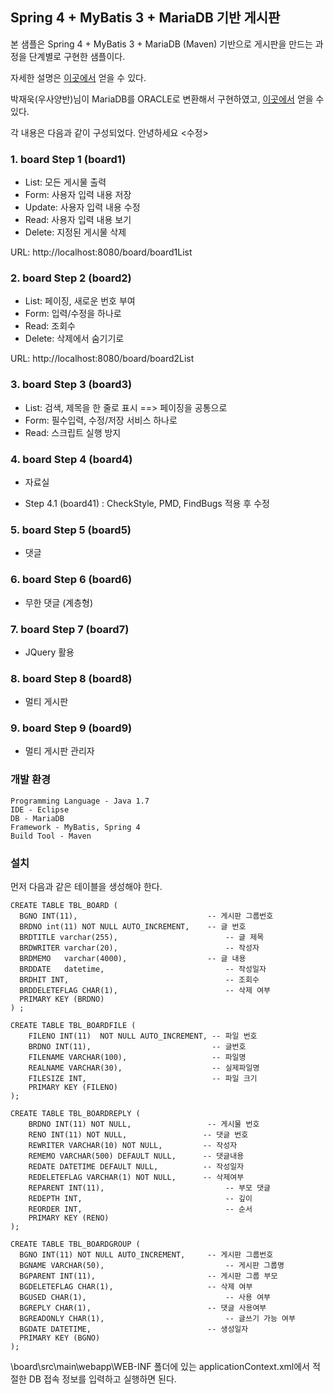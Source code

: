 ## Spring 4 + MyBatis 3 + MariaDB 기반 게시판 ##
본 샘플은  Spring 4 + MyBatis 3 + MariaDB (Maven) 기반으로  게시판을 만드는 과정을 단계별로 구현한 샘플이다.

자세한 설명은 [이곳에서](http://forest71.tistory.com/2) 얻을 수 있다. 

박재욱(우사양반)님이 MariaDB를 ORACLE로 변환해서 구현하였고, [이곳에서](https://github.com/wodnr4330/board_sample_oracle) 얻을 수 있다.

각 내용은 다음과 같이 구성되었다.
안녕하세요
<수정>
### 1. board Step 1 (board1) ###
- List: 모든 게시물 출력
- Form: 사용자 입력 내용 저장
- Update: 사용자 입력 내용 수정
- Read:   사용자 입력 내용 보기
- Delete: 지정된 게시물 삭제

URL: http://localhost:8080/board/board1List

### 2. board Step 2 (board2) ###
- List: 페이징, 새로운 번호 부여
- Form: 입력/수정을 하나로
- Read: 조회수 
- Delete: 삭제에서 숨기기로

URL: http://localhost:8080/board/board2List


### 3. board Step 3 (board3) ###
- List: 검색, 제목을 한 줄로 표시 ==> 페이징을 공통으로 
- Form: 필수입력, 수정/저장 서비스 하나로
- Read: 스크립트 실행 방지

### 4. board Step 4 (board4) ###
- 자료실

- Step 4.1 (board41)
: CheckStyle, PMD, FindBugs 적용 후 수정

### 5. board Step 5 (board5) ###
- 댓글

### 6. board Step 6 (board6) ###
- 무한 댓글 (계층형)

### 7. board Step 7 (board7) ###
- JQuery 활용


### 8. board Step 8 (board8) ###
- 멀티 게시판

### 9. board Step 9 (board9) ###
- 멀티 게시판 관리자

### 개발 환경 ### 
    Programming Language - Java 1.7
    IDE - Eclipse
    DB - MariaDB 
    Framework - MyBatis, Spring 4
    Build Tool - Maven

### 설치 ###

먼저 다음과 같은 테이블을 생성해야 한다.
 
    CREATE TABLE TBL_BOARD (
      BGNO INT(11),								-- 게시판 그룹번호
      BRDNO int(11) NOT NULL AUTO_INCREMENT,	-- 글 번호
      BRDTITLE varchar(255),						-- 글 제목
      BRDWRITER varchar(20),						-- 작성자
      BRDMEMO   varchar(4000),					-- 글 내용
      BRDDATE	datetime,							-- 작성일자
      BRDHIT INT,									-- 조회수
      BRDDELETEFLAG CHAR(1),						-- 삭제 여부
      PRIMARY KEY (BRDNO)
    ) ;

	CREATE TABLE TBL_BOARDFILE (
	    FILENO INT(11)  NOT NULL AUTO_INCREMENT, -- 파일 번호
	    BRDNO INT(11),                           -- 글번호
	    FILENAME VARCHAR(100),                   -- 파일명
	    REALNAME VARCHAR(30),                    -- 실제파일명
	    FILESIZE INT,                            -- 파일 크기
	    PRIMARY KEY (FILENO)
	);
    
	CREATE TABLE TBL_BOARDREPLY (
	    BRDNO INT(11) NOT NULL,					-- 게시물 번호
	    RENO INT(11) NOT NULL,                 -- 댓글 번호
	    REWRITER VARCHAR(10) NOT NULL,         -- 작성자
	    REMEMO VARCHAR(500) DEFAULT NULL,      -- 댓글내용
	    REDATE DATETIME DEFAULT NULL,          -- 작성일자
	    REDELETEFLAG VARCHAR(1) NOT NULL,      -- 삭제여부
	    REPARENT INT(11),							-- 부모 댓글	
	    REDEPTH INT,								-- 깊이	
	    REORDER INT,								-- 순서
	    PRIMARY KEY (RENO)
	);

	CREATE TABLE TBL_BOARDGROUP (
	  BGNO INT(11) NOT NULL AUTO_INCREMENT,		-- 게시판 그룹번호
	  BGNAME VARCHAR(50),							-- 게시판 그룹명
	  BGPARENT INT(11),							-- 게시판 그룹 부모
	  BGDELETEFLAG CHAR(1),						-- 삭제 여부
	  BGUSED CHAR(1),								-- 사용 여부
	  BGREPLY CHAR(1),							-- 댓글 사용여부
	  BGREADONLY CHAR(1),							-- 글쓰기 가능 여부
	  BGDATE DATETIME,							-- 생성일자
	  PRIMARY KEY (BGNO)
	);




\board\src\main\webapp\WEB-INF 폴더에 있는 applicationContext.xml에서 적절한 DB 접속 정보를 입력하고 실행하면 된다.


